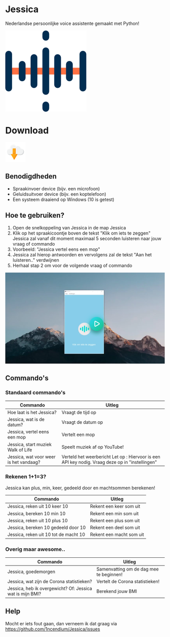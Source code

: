 # Jessica
Nederlandse persoonlijke voice assistente gemaakt met Python!

<img src="help/logo.png">

# Download
[<img src="help/download.png">](https://github.com/1ncendium/Jessica/raw/main/Jessica-setup.exe)

## Benodigdheden
- Spraakinvoer device (bijv. een microfoon)
- Geluidsuitvoer device (bijv. een koptelefoon)
- Een systeem draaiend op Windows (10 is getest)

## Hoe te gebruiken?
1. Open de snelkoppeling van Jessica in de map Jessica
2. Klik op het spraakicoontje boven de tekst "Klik om iets te zeggen" Jessica zal vanaf dit moment maximaal 5 seconden luisteren naar jouw vraag of commando
3. Voorbeeld: "Jessica vertel eens een mop"
4. Jessica zal hierop antwoorden en vervolgens zal de tekst "Aan het luisteren.." verdwijnen
5. Herhaal stap 2 om voor de volgende vraag of commando

[<img src="help/how_to.png">](https://imgur.com/a/8XXvdw1)

## Commando's
### Standaard commando's
| Commando | Uitleg |
| ----------- | ----------- |
| Hoe laat is het Jessica? | Vraagt de tijd op |
| Jessica, wat is de datum? | Vraagt de datum op |
| Jessica, vertel eens een mop | Vertelt een mop |
| Jessica, start muziek Walk of Life | Speelt muziek af op YouTube! |
| Jessica, wat voor weer is het vandaag? | Verteld het weerbericht Let op : Hiervoor is een API key nodig. Vraag deze op in "instellingen" |

### Rekenen 1+1=3?
Jessica kan plus, min, keer, gedeeld door en machtsommen berekenen!

| Commando | Uitleg |
| ----------- | ----------- |
| Jessica, reken uit 10 keer 10 | Rekent een keer som uit |
| Jessica, bereken 10 min 10 |  	Rekent een min som uit | 
| Jessica, reken uit 10 plus 10 |  	Rekent een plus som uit |
| Jessica, bereken 10 gedeeld door 10 | Rekent een deel som uit |
| Jessica, reken uit 10 tot de macht 10 | Rekent een macht som uit |

### Overig maar awesome..

| Commando | Uitleg |
| ----------- | ----------- |
| Jessica, goedemorgen | Samenvatting om de dag mee te beginnen! |
| Jessica, wat zijn de Corona statistieken? |  	Vertelt de Corona statistieken! |
| Jessica, heb ik overgewicht? Of: Jessica wat is mijn BMI? | Berekend jouw BMI |

## Help
Mocht er iets fout gaan, dan verneem ik dat graag via https://github.com/1ncendium/Jessica/issues

